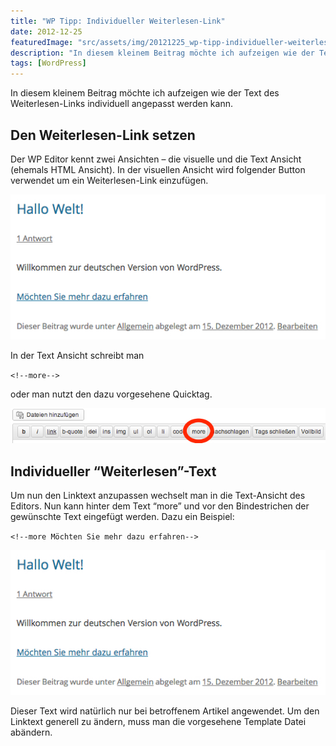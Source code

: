 ```yaml
---
title: "WP Tipp: Individueller Weiterlesen-Link"
date: 2012-12-25
featuredImage: "src/assets/img/20121225_wp-tipp-individueller-weiterlesen-link_0.jpeg"
description: "In diesem kleinem Beitrag möchte ich aufzeigen wie der Text des Weiterlesen-Links individuell angepasst werden kann."
tags: [WordPress]
---
```

In diesem kleinem Beitrag möchte ich aufzeigen wie der Text des Weiterlesen-Links individuell angepasst werden kann.

## Den Weiterlesen-Link setzen

Der WP Editor kennt zwei Ansichten – die visuelle und die Text Ansicht (ehemals HTML Ansicht). In der visuellen Ansicht wird folgender Button verwendet um ein Weiterlesen-Link einzufügen.

![Weiterlesen-Link Button](src/assets/img/20121225_wp-tipp-individueller-weiterlesen-link_1.jpeg)

In der Text Ansicht schreibt man

`<!--more-->`

oder man nutzt den dazu vorgesehene Quicktag.

![Weiterlesen-Link Quicktag](src/assets/img/20121225_wp-tipp-individueller-weiterlesen-link_2.jpeg)

## Individueller “Weiterlesen”-Text

Um nun den Linktext anzupassen wechselt man in die Text-Ansicht des Editors. Nun kann hinter dem Text “more” und vor den Bindestrichen der gewünschte Text eingefügt werden. Dazu ein Beispiel:

`<!--more Möchten Sie mehr dazu erfahren-->`

![Weiterlesen-Link Beispiel](src/assets/img/20121225_wp-tipp-individueller-weiterlesen-link_3.jpeg)

Dieser Text wird natürlich nur bei betroffenem Artikel angewendet. Um den Linktext generell zu ändern, muss man die vorgesehene Template Datei abändern.

